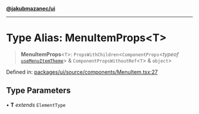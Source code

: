 [**@jakubmazanec/ui**](../README.md)

---

# Type Alias: MenuItemProps\<T\>

> **MenuItemProps**\<`T`\>: `PropsWithChildren`\<`ComponentProps`\<_typeof_
> [`useMenuItemTheme`](../functions/useMenuItemTheme.md)\> & `ComponentPropsWithoutRef`\<`T`\> &
> `object`\>

Defined in:
[packages/ui/source/components/MenuItem.tsx:27](https://github.com/jakubmazanec/tools/blob/adfe44f908094c1d1cdf19837842b33066bbd9d7/packages/ui/source/components/MenuItem.tsx#L27)

## Type Parameters

• **T** _extends_ `ElementType`
